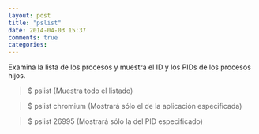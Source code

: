```yaml
---
layout: post
title: "pslist"
date: 2014-04-03 15:37
comments: true
categories: 
---
```

Examina la lista de los procesos y muestra el ID y los PIDs de los procesos hijos.

>$ pslist (Muestra todo el listado)

>$ pslist chromium (Mostrará sólo el de la aplicación especificada)

>$ pslist 26995 (Mostrará sólo la del PID especificado)

